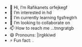 - 👋 Hi, I’m Rafikanets orfejkegf
- 👀 I’m interested in hd
- 🌱 I’m currently learning fgsfregtrh
- 💞️ I’m looking to collaborate on 
- 📫 How to reach me ...tnngratgb
- 😄 Pronouns: |)rgkkiwd
- ⚡ Fun fact: .
<!---
Rafikanets/Rafikanets is a ✨ special ✨ repository because its `README.md` (this file) appears on your GitHub profile.
You can click the Preview link to take a look at your changes
